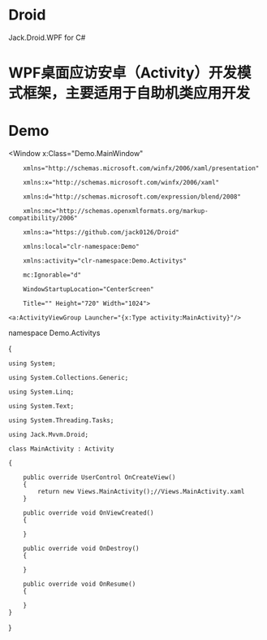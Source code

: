 # Droid
Jack.Droid.WPF  for C#
# WPF桌面应访安卓（Activity）开发模式框架，主要适用于自助机类应用开发
# Demo

<Window x:Class="Demo.MainWindow"
        
        xmlns="http://schemas.microsoft.com/winfx/2006/xaml/presentation"
        
        xmlns:x="http://schemas.microsoft.com/winfx/2006/xaml"
        
        xmlns:d="http://schemas.microsoft.com/expression/blend/2008"
        
        xmlns:mc="http://schemas.openxmlformats.org/markup-compatibility/2006"
        
        xmlns:a="https://github.com/jack0126/Droid"
        
        xmlns:local="clr-namespace:Demo"
        
        xmlns:activity="clr-namespace:Demo.Activitys"
        
        mc:Ignorable="d"
        
        WindowStartupLocation="CenterScreen"
        
        Title="" Height="720" Width="1024">
        
    <a:ActivityViewGroup Launcher="{x:Type activity:MainActivity}"/>
        
</Window>


namespace Demo.Activitys

{

    using System;

    using System.Collections.Generic;

    using System.Linq;

    using System.Text;

    using System.Threading.Tasks;

    using Jack.Mvvm.Droid;

    class MainActivity : Activity
    
    {
    
        public override UserControl OnCreateView()
        {
            return new Views.MainActivity();//Views.MainActivity.xaml
        }

        public override void OnViewCreated()
        {
        
        }

        public override void OnDestroy()
        {
        
        }

        public override void OnResume()
        {
        
        }
    }
}
